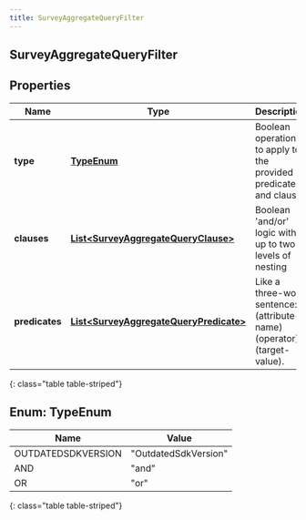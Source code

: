 ```yaml
---
title: SurveyAggregateQueryFilter
---
```


## SurveyAggregateQueryFilter

## Properties

| Name           | Type                                                                                                   | Description                                                             | Notes      |
| -------------- | ------------------------------------------------------------------------------------------------------ | ----------------------------------------------------------------------- | ---------- |
| **type**       | [**TypeEnum**](#TypeEnum)<!---->                                                                       | Boolean operation to apply to the provided predicates and clauses       |            |
| **clauses**    | <!----><!---->[**List&lt;SurveyAggregateQueryClause&gt;**](SurveyAggregateQueryClause.md)<!---->       | Boolean &#39;and/or&#39; logic with up to two-levels of nesting         | [optional] |
| **predicates** | <!----><!---->[**List&lt;SurveyAggregateQueryPredicate&gt;**](SurveyAggregateQueryPredicate.md)<!----> | Like a three-word sentence: (attribute-name) (operator) (target-value). | [optional] |

{: class="table table-striped"}

<a name="TypeEnum"></a>

## Enum: TypeEnum

| Name               | Value                          |
| ------------------ | ------------------------------ |
| OUTDATEDSDKVERSION | &quot;OutdatedSdkVersion&quot; |
| AND                | &quot;and&quot;                |
| OR                 | &quot;or&quot;                 |

{: class="table table-striped"}
